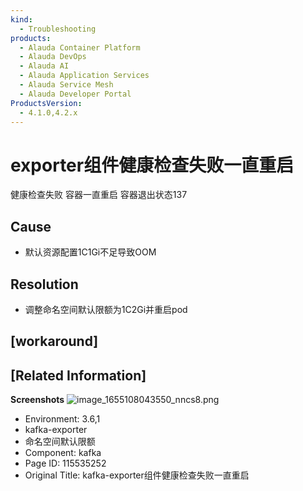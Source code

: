 ```yaml
---
kind:
  - Troubleshooting
products:
  - Alauda Container Platform
  - Alauda DevOps
  - Alauda AI
  - Alauda Application Services
  - Alauda Service Mesh
  - Alauda Developer Portal
ProductsVersion:
  - 4.1.0,4.2.x
---
```

<!-- A type of document that involves encountering a fault, diagnosing it, performing root cause analysis, and providing solutions. -->

# exporter组件健康检查失败一直重启

健康检查失败 容器一直重启 容器退出状态137

## Cause
- 默认资源配置1C1Gi不足导致OOM

## Resolution
- 调整命名空间默认限额为1C2Gi并重启pod

## [workaround]

## [Related Information]
**Screenshots**
![image_1655108043550_nncs8.png](assets/kafka-exporterzu-jian-jian-kang-jian-cha-shi-bai-yi-zhi-zhong-qi/image_1655108043550_nncs8.png)
- Environment: 3.6,1
- kafka-exporter
- 命名空间默认限额
- Component: kafka
- Page ID: 115535252
- Original Title: kafka-exporter组件健康检查失败一直重启

